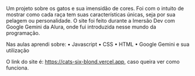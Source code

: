 Um projeto sobre os gatos e sua imensidão de cores. Foi com o intuito de mostrar como cada raça tem suas características únicas, seja por sua pelagem ou personalidade.
O site foi feito durante a Imersão Dev com Google Gemini da Alura, onde fui introduzida nesse mundo da programação.

Nas aulas aprendi sobre:
• Javascript
• CSS
• HTML
• Google Gemini e sua utilização

O link do site é: https://cats-six-blond.vercel.app, caso queira ver como funciona.
